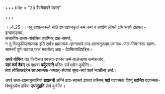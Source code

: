 +++
title = "25 दैवमेवापरे यज्ञम्"

+++
  
  
।।4.25।। ननु ब्रह्मात्मकत्वे सति ज्ञानाज्ञानकृतं कर्म कथं न ब्रह्मणि
लीयते ऽग्निस्पर्शे दाहवत् - इत्याशङ्क्य,  
सजातीय-प्रचय-संवलित एवाग्निर् दाह-समर्थः,  
न तु विस्फुलिङ्गात्मक इति सर्वत्र ब्रह्मात्मक-ज्ञानाभावे तज्-ज्ञानानुरूपम् एवागाध-जल-निमग्नस्य ग्रहण-सामर्थ्यं पूर्ण-घटवत् फलं भवतीत्य् आह - दैवमित्यादिषड्भिः। 

**अपरे योगिनः** यत् किञ्चित् स्वरूप-ज्ञानेन कर्म-फलेच्छया कर्मकर्त्तारः,  
**यज्ञं कर्म दैवम्** एव ज्ञात्वा **पर्युपासते** परितः सर्वभावेन कुर्वन्ति।  
तेषां लौकिकदेहेन साधनात्मक-भगवत्-सेवायां सुख-रूपं फलं भवतीत्य् अर्थः। 

अपरे तत्त्व-ज्ञानानुसारिणो **ब्रह्माग्नौ** अग्निं ब्रह्म-स्वरूपं ज्ञात्वा तस्मिन् **यज्ञं** यज्ञात्मकं विष्णुं **यज्ञेनैव** यज्ञात्मक-विष्णुरूपेण हविषा **उपजुह्वति** होमं कुर्वन्ति।  
  
